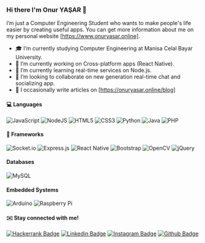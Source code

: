 ### Hi there I'm Onur YAŞAR 👋
I’m just a Computer Engineering Student who wants to make people's life easier by creating useful apps. You can get more information about me on my personal website [https://www.onuryasar.online].

- 🎓 I’m currently studying Computer Engineering at Manisa Celal Bayar University.
- 🔭 I’m currently working on Cross-platform apps (React Native).
- 🌱 I’m currently learning real-time services on Node.js.
- 👯 I’m looking to collaborate on new generation real-time chat and socializing app.
- 📝 I occasionally write articles on [https://onuryasar.online/blog]


#### 💻 Languages
<img alt="JavaScript" src="https://img.shields.io/badge/javascript%20-%23323330.svg?&style=for-the-badge&logo=javascript&logoColor=%23F7DF1E"/> <img alt="NodeJS" src="https://img.shields.io/badge/node.js%20-%2343853D.svg?&style=for-the-badge&logo=node.js&logoColor=white"/> <img alt="HTML5" src="https://img.shields.io/badge/html5%20-%23E34F26.svg?&style=for-the-badge&logo=html5&logoColor=white"/> <img alt="CSS3" src="https://img.shields.io/badge/css3%20-%231572B6.svg?&style=for-the-badge&logo=css3&logoColor=white"/> <img alt="Python" src="https://img.shields.io/badge/python%20-%2314354C.svg?&style=for-the-badge&logo=python&logoColor=white"/> <img alt="Java" src="https://img.shields.io/badge/java-%23ED8B00.svg?&style=for-the-badge&logo=java&logoColor=white"/> <img alt="PHP" src="https://img.shields.io/badge/php-%23777BB4.svg?&style=for-the-badge&logo=php&logoColor=white"/>
#### :rocket: Frameworks
<img alt="Socket.io" src="https://img.shields.io/badge/socket.io%20-%23404d59.svg?&style=for-the-badge&logo=socket.io&logoColor=white"/> <img alt="Express.js" src="https://img.shields.io/badge/express.js%20-%23404d59.svg?&style=for-the-badge"/> <img alt="React Native" src="https://img.shields.io/badge/react_native%20-%2320232a.svg?&style=for-the-badge&logo=react&logoColor=%2361DAFB"/> <img alt="Bootstrap" src="https://img.shields.io/badge/bootstrap%20-%23563D7C.svg?&style=for-the-badge&logo=bootstrap&logoColor=white"/> <img alt="OpenCV" src="https://img.shields.io/badge/-OpenCV-red?style=for-the-badge"/> <img alt="jQuery" src="https://img.shields.io/badge/jquery%20-%230769AD.svg?&style=for-the-badge&logo=jquery&logoColor=white"/>
#### Databases
<img alt="MySQL" src="https://img.shields.io/badge/mysql-%2300f.svg?&style=for-the-badge&logo=mysql&logoColor=white"/>

#### Embedded Systems
<img alt="Arduino" src="https://img.shields.io/badge/-Arduino-00979D?style=for-the-badge&logo=Arduino&logoColor=white"/> <img alt="Raspberry Pi" src="https://img.shields.io/badge/-Raspberry%20Pi-C51A4A?style=for-the-badge&logo=Raspberry-Pi"/>


#### :envelope: Stay connected with me!
<a href="https://www.hackerrank.com/onuryasar" target="_blank">![Hackerrank Badge](https://img.shields.io/badge/-Hackerrank-1ba94c?style=flat&logo=Hackerrank&logoColor=white&link=https://www.hackerrank.com/onuryasar)</a>
<a href="https://www.linkedin.com/in/onur-yasar/" target="_blank">![Linkedin Badge](https://img.shields.io/badge/-LinkedIn-blue?style=flat&logo=Linkedin&logoColor=white&link=https://www.linkedin.com/in/onur-yasar/)</a>
<a href="https://instagram.com/onur.yasar.js" target="_blank">![Instagram Badge](https://img.shields.io/badge/-Instagram-E4405F?style=flat&logo=instagram&logoColor=white&link=https://instagram.com/onur.yasar.js)</a>
<a href="https://github.com/thorakna" target="_blank">![Github Badge](https://img.shields.io/badge/-Github-000?style=flat&logo=Github&logoColor=white&link=https://github.com/thorakna)</a>
